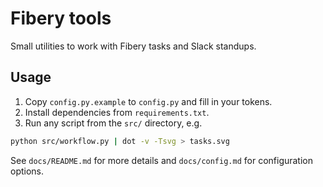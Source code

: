 # Fibery tools

Small utilities to work with Fibery tasks and Slack standups.

## Usage

1. Copy `config.py.example` to `config.py` and fill in your tokens.
2. Install dependencies from `requirements.txt`.
3. Run any script from the `src/` directory, e.g.

```bash
python src/workflow.py | dot -v -Tsvg > tasks.svg
```
See `docs/README.md` for more details and `docs/config.md` for configuration options.
